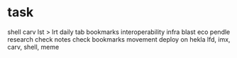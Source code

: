 # task
shell
carv
lst > lrt
daily tab
bookmarks
interoperability infra
blast eco
pendle
research
check notes
check bookmarks
movement
deploy on hekla
lfd, imx, carv, shell, meme
